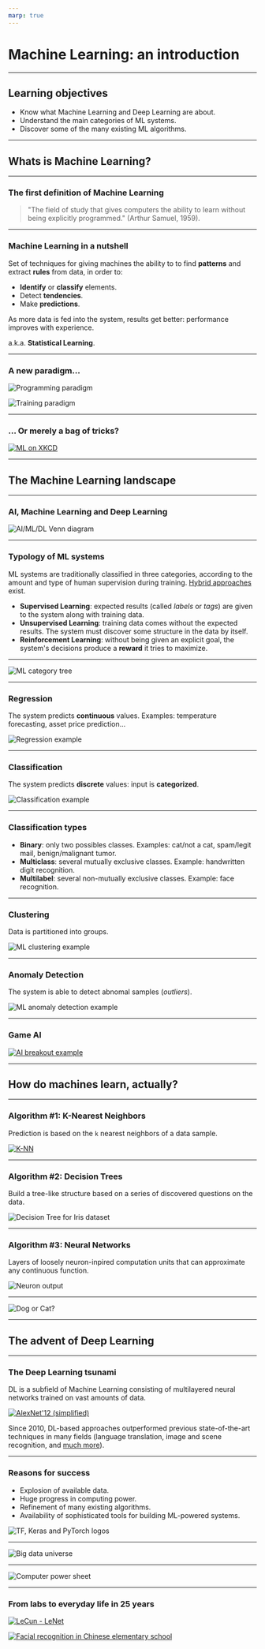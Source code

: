 ```yaml
---
marp: true
---
```


<!-- Apply header and footer to first slide only -->
<!-- _header: "[![Bordeaux INP logo](../ensc_logo.jpg)](https://www.bordeaux-inp.fr)" -->
<!-- _footer: "[Baptiste Pesquet](https://www.bpesquet.fr)" -->

# Machine Learning: an introduction

---

## Learning objectives

- Know what Machine Learning and Deep Learning are about.
- Understand the main categories of ML systems.
- Discover some of the many existing ML algorithms.

---

## Whats is Machine Learning?

---

### The first definition of Machine Learning

> "The field of study that gives computers the ability to learn without being explicitly programmed." (Arthur Samuel, 1959).

---

### Machine Learning in a nutshell

Set of techniques for giving machines the ability to to find **patterns** and extract **rules** from data, in order to:

- **Identify** or **classify** elements.
- Detect **tendencies**.
- Make **predictions**.

As more data is fed into the system, results get better: performance improves with experience.

a.k.a. **Statistical Learning**.

---

### A new paradigm...

![Programming paradigm](images/programming_paradigm.png)

![Training paradigm](images/training_paradigm.png)

---

### ... Or merely a bag of tricks?

[![ML on XKCD](images/ml_xkcd.png)](https://xkcd.com/1838/)

---

## The Machine Learning landscape

---

### AI, Machine Learning and Deep Learning

![AI/ML/DL Venn diagram](images/ai_ml_dl.png)

---

### Typology of ML systems

ML systems are traditionally classified in three categories, according to the amount and type of human supervision during training. [Hybrid approaches](https://hackernoon.com/self-supervised-learning-gets-us-closer-to-autonomous-learning-be77e6c86b5a) exist.

- **Supervised Learning**: expected results (called *labels* or *tags*) are given to the system along with training data.
- **Unsupervised Learning**: training data comes without the expected results. The system must discover some structure in the data by itself.
- **Reinforcement Learning**: without being given an explicit goal, the system's decisions produce a **reward** it tries to maximize.

---

![ML category tree](images/ml_tree.png)

---

### Regression

The system predicts **continuous** values. Examples: temperature forecasting, asset price prediction...

![Regression example](images/ml_regression.png)

---

### Classification

The system predicts **discrete** values: input is **categorized**.

![Classification example](images/ml_classification.png)

---

### Classification types

- **Binary**: only two possibles classes. Examples: cat/not a cat, spam/legit mail, benign/malignant tumor.
- **Multiclass**: several mutually exclusive classes. Example: handwritten digit recognition.
- **Multilabel**: several non-mutually exclusive classes. Example: face recognition.

---

### Clustering

Data is partitioned into groups.

![ML clustering example](images/ml_clustering.png)

---

### Anomaly Detection

The system is able to detect abnomal samples (*outliers*).

![ML anomaly detection example](images/ml_anomaly_detection.png)

---

### Game AI

[![AI breakout example](images/game_ai.jpg)](https://www.youtube.com/embed/TmPfTpjtdgg)

---

## How do machines learn, actually?

---

### Algorithm #1: K-Nearest Neighbors

Prediction is based on the `k` nearest neighbors of a data sample.

[![K-NN](images/knn.png)](https://en.wikipedia.org/wiki/K-nearest_neighbors_algorithm)

---

### Algorithm #2: Decision Trees

Build a tree-like structure based on a series of discovered questions on the data.

![Decision Tree for Iris dataset](images/dt_iris.png)

---

### Algorithm #3: Neural Networks

Layers of loosely neuron-inpired computation units that can approximate any continuous function.

![Neuron output](images/neuron_output.png)

---
![Dog or Cat?](images/neural_net.gif)

---

## The advent of Deep Learning

---

### The Deep Learning tsunami

DL is a subfield of Machine Learning consisting of multilayered neural networks trained on vast amounts of data.

[![AlexNet'12 (simplified)](images/alexnet.png)](https://papers.nips.cc/paper/4824-imagenet-classification-with-deep-convolutional-neural-networks.pdf)

Since 2010, DL-based approaches outperformed previous state-of-the-art techniques in many fields (language translation, image and scene recognition, and [much more](https://huggingface.co/spaces/akhaliq/AnimeGANv2)).

---

### Reasons for success

- Explosion of available data.
- Huge progress in computing power.
- Refinement of many existing algorithms.
- Availability of sophisticated tools for building ML-powered systems.

![TF, Keras and PyTorch logos](images/tf_keras_pytorch.png)

---

![Big data universe](images/big_data_universe.png)

---

![Computer power sheet](images/infographic2-intel-past-present.gif)

---

### From labs to everyday life in 25 years

[![LeCun - LeNet](images/lecun_lenet.gif)](http://yann.lecun.com/exdb/lenet/)

[![Facial recognition in Chinese elementary school](images/china_school_facial_reco.gif)](https://twitter.com/mbrennanchina/status/1203687857849716736)

```python

```
